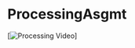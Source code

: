 # ProcessingAsgmt
[![Processing Video](https://www.youtube.com/watch?v=joz3u3jzfrE&feature=youtu.be)]
